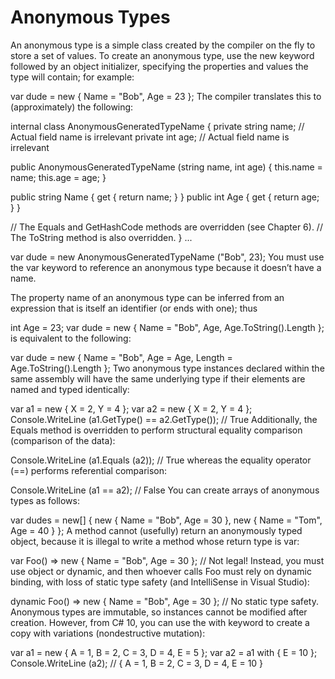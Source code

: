 # Anonymous Types
An anonymous type is a simple class created by the compiler on the fly to store a set of values. To create an anonymous type, use the new keyword followed by an object initializer, specifying the properties and values the type will contain; for example:

var dude = new { Name = "Bob", Age = 23 };
The compiler translates this to (approximately) the following:

internal class AnonymousGeneratedTypeName
{
  private string name;  // Actual field name is irrelevant
  private int    age;   // Actual field name is irrelevant

  public AnonymousGeneratedTypeName (string name, int age)
  {
    this.name = name; this.age = age;
  }

  public string  Name { get { return name; } }
  public int     Age  { get { return age;  } }

  // The Equals and GetHashCode methods are overridden (see Chapter 6).
  // The ToString method is also overridden.
}
...

var dude = new AnonymousGeneratedTypeName ("Bob", 23);
You must use the var keyword to reference an anonymous type because it doesn’t have a name.

The property name of an anonymous type can be inferred from an expression that is itself an identifier (or ends with one); thus

int Age = 23;
var dude = new { Name = "Bob", Age, Age.ToString().Length };
is equivalent to the following:

var dude = new { Name = "Bob", Age = Age, Length = Age.ToString().Length };
Two anonymous type instances declared within the same assembly will have the same underlying type if their elements are named and typed identically:

var a1 = new { X = 2, Y = 4 };
var a2 = new { X = 2, Y = 4 };
Console.WriteLine (a1.GetType() == a2.GetType());   // True
Additionally, the Equals method is overridden to perform structural equality comparison (comparison of the data):

Console.WriteLine (a1.Equals (a2));   // True
whereas the equality operator (==) performs referential comparison:

Console.WriteLine (a1 == a2);         // False
You can create arrays of anonymous types as follows:

var dudes = new[]
{
  new { Name = "Bob", Age = 30 },
  new { Name = "Tom", Age = 40 }
};
A method cannot (usefully) return an anonymously typed object, because it is illegal to write a method whose return type is var:

var Foo() => new { Name = "Bob", Age = 30 };  // Not legal!
Instead, you must use object or dynamic, and then whoever calls Foo must rely on dynamic binding, with loss of static type safety (and IntelliSense in Visual Studio):

dynamic Foo() => new { Name = "Bob", Age = 30 };  // No static type safety.
Anonymous types are immutable, so instances cannot be modified after creation. However, from C# 10, you can use the with keyword to create a copy with variations (nondestructive mutation):

var a1 = new { A = 1, B = 2, C = 3, D = 4, E = 5 };
var a2 = a1 with { E = 10 }; 
Console.WriteLine (a2);      // { A = 1, B = 2, C = 3, D = 4, E = 10 }